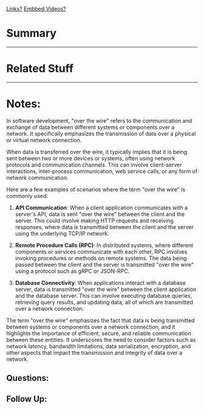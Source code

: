 [Links?](#)
[Embbed Videos?](#)
# Summary

----
# Related Stuff

----
# Notes:
In software development, "over the wire" refers to the communication and exchange of data between different systems or components over a network. It specifically emphasizes the transmission of data over a physical or virtual network connection.

When data is transferred over the wire, it typically implies that it is being sent between two or more devices or systems, often using network protocols and communication channels. This can involve client-server interactions, inter-process communication, web service calls, or any form of network communication.

Here are a few examples of scenarios where the term "over the wire" is commonly used:

1. **API Communication**: When a client application communicates with a server's API, data is sent "over the wire" between the client and the server. This could involve making HTTP requests and receiving responses, where data is transmitted between the client and the server using the underlying TCP/IP network.

2. **Remote Procedure Calls (RPC)**: In distributed systems, where different components or services communicate with each other, RPC involves invoking procedures or methods on remote systems. The data being passed between the client and the server is transmitted "over the wire" using a protocol such as gRPC or JSON-RPC.

3. **Database Connectivity**: When applications interact with a database server, data is transmitted "over the wire" between the client application and the database server. This can involve executing database queries, retrieving query results, and updating data, all of which are transmitted over a network connection.

The term "over the wire" emphasizes the fact that data is being transmitted between systems or components over a network connection, and it highlights the importance of efficient, secure, and reliable communication between these entities. It underscores the need to consider factors such as network latency, bandwidth limitations, data serialization, encryption, and other aspects that impact the transmission and integrity of data over a network.

## Questions:

## Follow Up:
